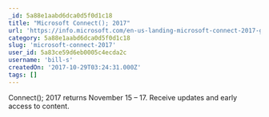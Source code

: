 ```yaml
---
_id: 5a88e1aabd6dca0d5f0d1c18
title: "Microsoft Connect(); 2017"
url: 'https://info.microsoft.com/en-us-landing-microsoft-connect-2017-get-updates.html?ocid=AID657138_QSG_EML_194559'
category: 5a88e1aabd6dca0d5f0d1c18
slug: 'microsoft-connect-2017'
user_id: 5a83ce59d6eb0005c4ecda2c
username: 'bill-s'
createdOn: '2017-10-29T03:24:31.000Z'
tags: []
---
```


Connect(); 2017 returns November 15 – 17. Receive updates and early access to content. 
